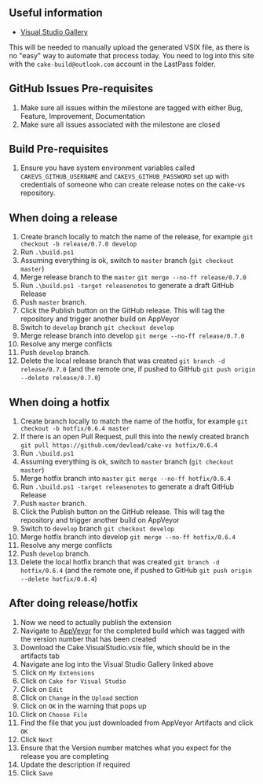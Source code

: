 ## Useful information

* [Visual Studio Gallery](https://visualstudiogallery.msdn.microsoft.com/)

This will be needed to manually upload the generated VSIX file, as there is no "easy" way to automate that process today.  You need to log into this site with the `cake-build@outlook.com` account in the LastPass folder.

## GitHub Issues Pre-requisites

1. Make sure all issues within the milestone are tagged with either Bug, Feature, Improvement, Documentation
1. Make sure all issues associated with the milestone are closed

## Build Pre-requisites

1. Ensure you have system environment variables called `CAKEVS_GITHUB_USERNAME` and `CAKEVS_GITHUB_PASSWORD` set up with credentials of someone who can create release notes on the cake-vs repository.

## When doing a release

1. Create branch locally to match the name of the release, for example `git checkout -b release/0.7.0 develop`
1. Run `.\build.ps1`
1. Assuming everything is ok, switch to `master` branch (`git checkout master`)
1. Merge release branch to the `master` `git merge --no-ff release/0.7.0`
1. Run `.\build.ps1 -target releasenotes` to generate a draft GitHub Release
1. Push `master` branch.
1. Click the Publish button on the GitHub release.  This will tag the repository and trigger another build on AppVeyor
1. Switch to `develop` branch `git checkout develop`
1. Merge release branch into develop `git merge --no-ff release/0.7.0`
1. Resolve any merge conflicts
1. Push `develop` branch.
1. Delete the local release branch that was created `git branch -d release/0.7.0` (and the remote one, if pushed to GitHub `git push origin --delete release/0.7.0`)

## When doing a hotfix

1. Create branch locally to match the name of the hotfix, for example `git checkout -b hotfix/0.6.4 master`
1. If there is an open Pull Request, pull this into the newly created branch `git pull https://github.com/devlead/cake-vs hotfix/0.6.4`
1. Run `.\build.ps1`
1. Assuming everything is ok, switch to `master` branch (`git checkout master`)
1. Merge hotfix branch into `master` `git merge --no-ff hotfix/0.6.4`
1. Run `.\build.ps1 -target releasenotes` to generate a draft GitHub Release
1. Push `master` branch.
1. Click the Publish button on the GitHub release.  This will tag the repository and trigger another build on AppVeyor
1. Switch to `develop` branch `git checkout develop`
1. Merge hotfix branch into develop `git merge --no-ff hotfix/0.6.4`
1. Resolve any merge conflicts
1. Push `develop` branch.
1. Delete the local hotfix branch that was created `git branch -d hotfix/0.6.4` (and the remote one, if pushed to GitHub `git push origin --delete hotfix/0.6.4`)

## After doing release/hotfix

1. Now we need to actually publish the extension
1. Navigate to [AppVeyor](https://ci.appveyor.com/project/cakebuild/cake-vs/history) for the completed build which was tagged with the version number that has been created
1. Download the Cake.VisualStudio.vsix file, which should be in the artifacts tab
1. Navigate ane log into the Visual Studio Gallery linked above
1. Click on `My Extensions`
1. Click on `Cake for Visual Studio`
1. Click on `Edit`
1. Click on `Change` in the `Upload` section
1. Click on `OK` in the warning that pops up
1. Click on `Choose File`
1. Find the file that you just downloaded from AppVeyor Artifacts and click `OK`
1. Click `Next`
1. Ensure that the Version number matches what you expect for the release you are completing
1. Update the description if required
1. Click `Save`